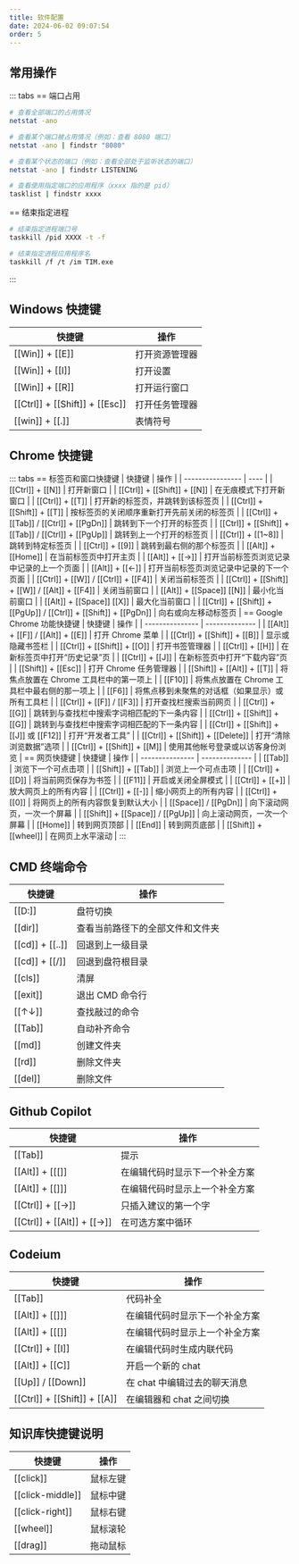 ```yaml
---
title: 软件配置
date: 2024-06-02 09:07:54
order: 5
---
```


## 常用操作

::: tabs
== 端口占用

```sh
# 查看全部端口的占用情况
netstat -ano

# 查看某个端口被占用情况（例如：查看 8080 端口）
netstat -ano | findstr "8080"

# 查看某个状态的端口（例如：查看全部处于监听状态的端口）
netstat -ano | findstr LISTENING

# 查看使用指定端口的应用程序（xxxx 指的是 pid）
tasklist | findstr xxxx
```

== 结束指定进程

```sh
# 结束指定进程端口号
taskkill /pid XXXX -t -f

# 结束指定进程应用程序名
taskkill /f /t /im TIM.exe
```

:::

## Windows 快捷键

| 快捷键                         | 操作           |
| ------------------------------ | -------------- |
| [[Win]] + [[E]]                | 打开资源管理器 |
| [[Win]] + [[I]]                | 打开设置       |
| [[Win]] + [[R]]                | 打开运行窗口   |
| [[Ctrl]] + [[Shift]] + [[Esc]] | 打开任务管理器 |
| [[win]] + [[.]]                | 表情符号       |

## Chrome 快捷键

::: tabs
== 标签页和窗口快捷键
| 快捷键 | 操作 |
| ---------------- | ---- |
| [[Ctrl]] + [[N]] | 打开新窗口 |
| [[Ctrl]] + [[Shift]] + [[N]] | 在无痕模式下打开新窗口 |
| [[Ctrl]] + [[T]] | 打开新的标签页，并跳转到该标签页 |
| [[Ctrl]] + [[Shift]] + [[T]] | 按标签页的关闭顺序重新打开先前关闭的标签页 |
| [[Ctrl]] + [[Tab]] / [[Ctrl]] + [[PgDn]] | 跳转到下一个打开的标签页 |
| [[Ctrl]] + [[Shift]] + [[Tab]] / [[Ctrl]] + [[PgUp]] | 跳转到上一个打开的标签页 |
| [[Ctrl]] + [[1~8]] | 跳转到特定标签页 |
| [[Ctrl]] + [[9]] | 跳转到最右侧的那个标签页 |
| [[Alt]] + [[Home]] | 在当前标签页中打开主页 |
| [[Alt]] + [[→]] | 打开当前标签页浏览记录中记录的上一个页面 |
| [[Alt]] + [[←]] | 打开当前标签页浏览记录中记录的下一个页面 |
| [[Ctrl]] + [[W]] / [[Ctrl]] + [[F4]] | 关闭当前标签页 |
| [[Ctrl]] + [[Shift]] + [[W]] / [[Alt]] + [[F4]] | 关闭当前窗口 |
| [[Alt]] + [[Space]] [[N]] | 最小化当前窗口 |
| [[Alt]] + [[Space]] [[X]] | 最大化当前窗口 |
| [[Ctrl]] + [[Shift]] + [[PgUp]] / [[Ctrl]] + [[Shift]] + [[PgDn]] | 向右或向左移动标签页 |
== Google Chrome 功能快捷键
| 快捷键 | 操作 |
| --------------- | -------------- |
| [[Alt]] + [[F]] / [[Alt]] + [[E]] | 打开 Chrome 菜单 |
| [[Ctrl]] + [[Shift]] + [[B]] | 显示或隐藏书签栏 |
| [[Ctrl]] + [[Shift]] + [[O]] | 打开书签管理器 |
| [[Ctrl]] + [[H]] | 在新标签页中打开“历史记录”页 |
| [[Ctrl]] + [[J]] | 在新标签页中打开“下载内容”页 |
| [[Shift]] + [[Esc]] | 打开 Chrome 任务管理器 |
| [[Shift]] + [[Alt]] + [[T]] | 将焦点放置在 Chrome 工具栏中的第一项上 |
| [[F10]] | 将焦点放置在 Chrome 工具栏中最右侧的那一项上 |
| [[F6]] | 将焦点移到未聚焦的对话框（如果显示）或所有工具栏 |
| [[Ctrl]] + [[F]] / [[F3]] | 打开查找栏搜索当前网页 |
| [[Ctrl]] + [[G]] | 跳转到与查找栏中搜索字词相匹配的下一条内容 |
| [[Ctrl]] + [[Shift]] + [[G]] | 跳转到与查找栏中搜索字词相匹配的下一条内容 |
| [[Ctrl]] + [[Shift]] + [[J]] 或 [[F12]] | 打开“开发者工具” |
| [[Ctrl]] + [[Shift]] + [[Delete]] | 打开“清除浏览数据”选项 |
| [[Ctrl]] + [[Shift]] + [[M]] | 使用其他帐号登录或以访客身份浏览 |
== 网页快捷键
| 快捷键 | 操作 |
| --------------- | -------------- |
| [[Tab]] | 浏览下一个可点击项 |
| [[Shift]] + [[Tab]] | 浏览上一个可点击项 |
| [[Ctrl]] + [[D]] | 将当前网页保存为书签 |
| [[F11]] | 开启或关闭全屏模式 |
| [[Ctrl]] + [[+]] | 放大网页上的所有内容 |
| [[Ctrl]] + [[-]] | 缩小网页上的所有内容 |
| [[Ctrl]] + [[0]] | 将网页上的所有内容恢复到默认大小 |
| [[Space]] / [[PgDn]] | 向下滚动网页，一次一个屏幕 |
| [[Shift]] + [[Space]] / [[PgUp]] | 向上滚动网页，一次一个屏幕 |
| [[Home]] | 转到网页顶部 |
| [[End]] | 转到网页底部 |
| [[Shift]] + [[wheel]] | 在网页上水平滚动 |
:::

## CMD 终端命令

| 快捷键          | 操作                             |
| --------------- | -------------------------------- |
| [[D:]]          | 盘符切换                         |
| [[dir]]         | 查看当前路径下的全部文件和文件夹 |
| [[cd]] + [[..]] | 回退到上一级目录                 |
| [[cd]] + [[/]]  | 回退到盘符根目录                 |
| [[cls]]         | 清屏                             |
| [[exit]]        | 退出 CMD 命令行                  |
| [[↑↓]]          | 查找敲过的命令                   |
| [[Tab]]         | 自动补齐命令                     |
| [[md]]          | 创建文件夹                       |
| [[rd]]          | 删除文件夹                       |
| [[del]]         | 删除文件                         |

## Github Copilot

| 快捷键                     | 操作                           |
| -------------------------- | ------------------------------ |
| [[Tab]]                    | 提示                           |
| [[Alt]] + [[\[]]           | 在编辑代码时显示下一个补全方案 |
| [[Alt]] + [[\]]]           | 在编辑代码时显示上一个补全方案 |
| [[Ctrl]] + [[→]]           | 只插入建议的第一个字           |
| [[Ctrl]] + [[Alt]] + [[→]] | 在可选方案中循环               |

## Codeium

| 快捷键                       | 操作                           |
| ---------------------------- | ------------------------------ |
| [[Tab]]                      | 代码补全                       |
| [[Alt]] + [[\]]]             | 在编辑代码时显示下一个补全方案 |
| [[Alt]] + [[\[]]             | 在编辑代码时显示上一个补全方案 |
| [[Ctrl]] + [[I]]             | 在编辑代码时生成内联代码       |
| [[Alt]] + [[C]]              | 开启一个新的 chat              |
| [[Up]] / [[Down]]            | 在 chat 中编辑过去的聊天消息   |
| [[Ctrl]] + [[Shift]] + [[A]] | 在编辑器和 chat 之间切换       |

## 知识库快捷键说明

| 快捷键           | 操作     |
| ---------------- | -------- |
| [[click]]        | 鼠标左键 |
| [[click-middle]] | 鼠标中键 |
| [[click-right]]  | 鼠标右键 |
| [[wheel]]        | 鼠标滚轮 |
| [[drag]]         | 拖动鼠标 |
